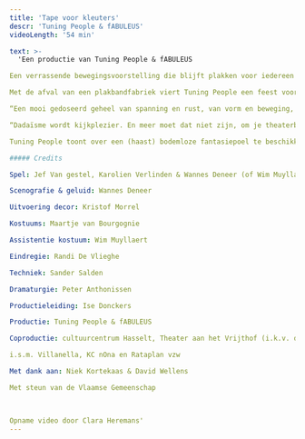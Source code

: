 ```yaml
---
title: 'Tape voor kleuters'
descr: 'Tuning People & fABULEUS'
videoLength: '54 min'

text: >-
  'Een productie van Tuning People & fABULEUS

Een verrassende bewegingsvoorstelling die blijft plakken voor iedereen vanaf 4 jaar.

Met de afval van een plakbandfabriek viert Tuning People een feest voor de verbeelding. Chaplin-figuurtjes zoeken hun weg door een doolhof van plakbandlinten, kopvoeters en vogelbekdieren duiken op en om het kinderparadijs compleet te maken zijn er plakslingers, plakoorbellen en tonnen vol plaksnoep.

“Een mooi gedoseerd geheel van spanning en rust, van vorm en beweging, met veel humor en aanstekelijk spelplezier.” De Bond

“Dadaïsme wordt kijkplezier. En meer moet dat niet zijn, om je theaterbeleving los te koppelen van je geboortejaar.” De Standaard“

Tuning People toont over een (haast) bodemloze fantasiepoel te beschikken waaruit men het ene (te) gekke idee na het andere hengelt.” Knack

##### Credits

Spel: Jef Van gestel, Karolien Verlinden & Wannes Deneer (of Wim Muyllaert)  

Scenografie & geluid: Wannes Deneer

Uitvoering decor: Kristof Morrel

Kostuums: Maartje van Bourgognie

Assistentie kostuum: Wim Muyllaert

Eindregie: Randi De Vlieghe

Techniek: Sander Salden

Dramaturgie: Peter Anthonissen

Productieleiding: Ise Donckers

Productie: Tuning People & fABULEUS

Coproductie: cultuurcentrum Hasselt, Theater aan het Vrijthof (i.k.v. de Interlimburgse subsidies) & Krokusfestival

i.s.m. Villanella, KC nOna en Rataplan vzw

Met dank aan: Niek Kortekaas & David Wellens

Met steun van de Vlaamse Gemeenschap

‍

Opname video door Clara Heremans'
---
```

